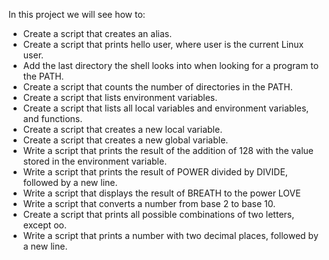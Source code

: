 In this project we will see how to:
- Create a script that creates an alias.
- Create a script that prints hello user, where user is the current Linux user.
- Add the last directory the shell looks into when looking for a program to the PATH.
- Create a script that counts the number of directories in the PATH.
- Create a script that lists environment variables.
- Create a script that lists all local variables and environment variables, and functions.
- Create a script that creates a new local variable.
- Create a script that creates a new global variable.
- Write a script that prints the result of the addition of 128 with the value stored in the environment variable.
- Write a script that prints the result of POWER divided by DIVIDE, followed by a new line.
- Write a script that displays the result of BREATH to the power LOVE
- Write a script that converts a number from base 2 to base 10.
- Create a script that prints all possible combinations of two letters, except oo.
- Write a script that prints a number with two decimal places, followed by a new line.
